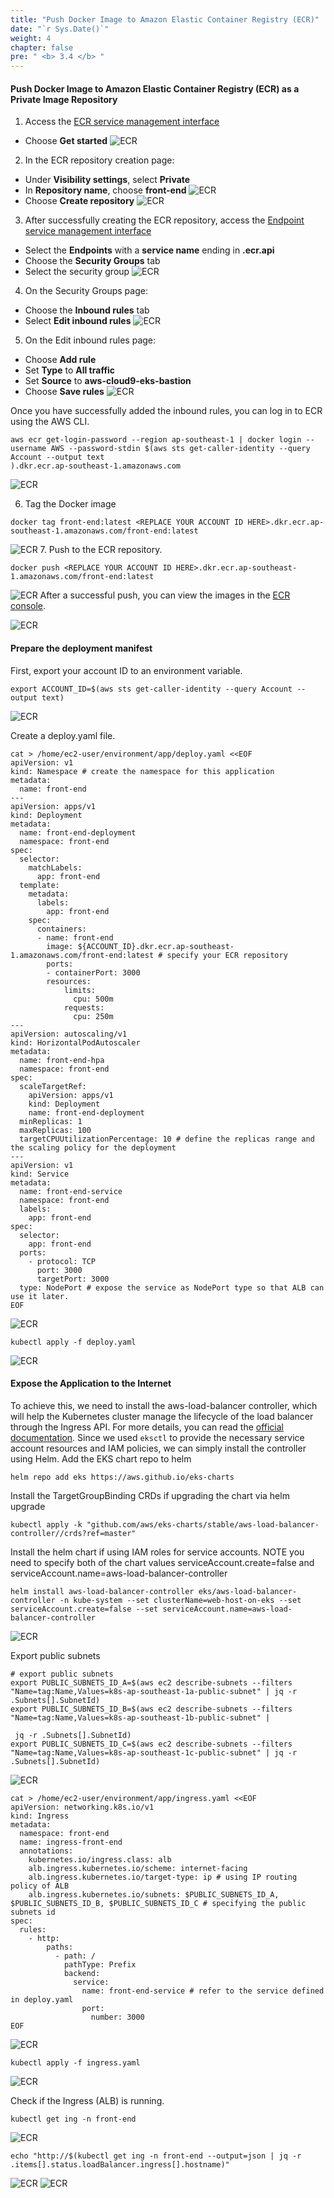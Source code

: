 ```yaml
---
title: "Push Docker Image to Amazon Elastic Container Registry (ECR)"
date: "`r Sys.Date()`"
weight: 4
chapter: false
pre: " <b> 3.4 </b> "
---
```


#### Push Docker Image to Amazon Elastic Container Registry (ECR) as a Private Image Repository

1. Access the [ECR service management interface](https://ap-southeast-1.console.aws.amazon.com/ecr/home)
- Choose **Get started**
![ECR](/images/3.createekscluster/001-createecr.png)

2. In the ECR repository creation page:

- Under **Visibility settings**, select **Private**
- In **Repository name**, choose **front-end**
![ECR](/images/3.createekscluster/002-createecr.png)
- Choose **Create repository**
![ECR](/images/3.createekscluster/003-createecr.png)

3. After successfully creating the ECR repository, access the [Endpoint service management interface](https://ap-southeast-1.console.aws.amazon.com/vpc/home?region=ap-southeast-1#Endpoints:)
- Select the **Endpoints** with a **service name** ending in **.ecr.api**
- Choose the **Security Groups** tab
- Select the security group
![ECR](/images/3.createekscluster/004-createecr.png)

4. On the Security Groups page:
- Choose the **Inbound rules** tab
- Select **Edit inbound rules**
![ECR](/images/3.createekscluster/005-createecr.png)

5. On the Edit inbound rules page:
- Choose **Add rule**
- Set **Type** to **All traffic**
- Set **Source** to **aws-cloud9-eks-bastion**
- Choose **Save rules**
![ECR](/images/3.createekscluster/006-createecr.png)

Once you have successfully added the inbound rules, you can log in to ECR using the AWS CLI.

```
aws ecr get-login-password --region ap-southeast-1 | docker login --username AWS --password-stdin $(aws sts get-caller-identity --query Account --output text
).dkr.ecr.ap-southeast-1.amazonaws.com

```
![ECR](/images/3.createekscluster/007-createecr.png)

6. Tag the Docker image
```
docker tag front-end:latest <REPLACE YOUR ACCOUNT ID HERE>.dkr.ecr.ap-southeast-1.amazonaws.com/front-end:latest
```
![ECR](/images/3.createekscluster/008-createecr.png)
7. Push to the ECR repository.
```
docker push <REPLACE YOUR ACCOUNT ID HERE>.dkr.ecr.ap-southeast-1.amazonaws.com/front-end:latest
```
![ECR](/images/3.createekscluster/009-createecr.png)
After a successful push, you can view the images in the [ECR console](https://ap-southeast-1.console.aws.amazon.com/ecr/repositories?region=ap-southeast-1).

![ECR](/images/3.createekscluster/010-createecr.png)

#### Prepare the deployment manifest
First, export your account ID to an environment variable.
```
export ACCOUNT_ID=$(aws sts get-caller-identity --query Account --output text)

```
![ECR](/images/3.createekscluster/012-createecr.png)

Create a deploy.yaml file.
```
cat > /home/ec2-user/environment/app/deploy.yaml <<EOF
apiVersion: v1
kind: Namespace # create the namespace for this application
metadata:
  name: front-end
---
apiVersion: apps/v1
kind: Deployment 
metadata:
  name: front-end-deployment
  namespace: front-end
spec:
  selector:
    matchLabels:
      app: front-end
  template:
    metadata:
      labels:
        app: front-end
    spec:
      containers:
      - name: front-end
        image: ${ACCOUNT_ID}.dkr.ecr.ap-southeast-1.amazonaws.com/front-end:latest # specify your ECR repository
        ports:
        - containerPort: 3000 
        resources:
            limits:
              cpu: 500m
            requests:
              cpu: 250m
---
apiVersion: autoscaling/v1
kind: HorizontalPodAutoscaler
metadata:
  name: front-end-hpa
  namespace: front-end
spec:
  scaleTargetRef:
    apiVersion: apps/v1
    kind: Deployment
    name: front-end-deployment
  minReplicas: 1 
  maxReplicas: 100
  targetCPUUtilizationPercentage: 10 # define the replicas range and the scaling policy for the deployment
---
apiVersion: v1
kind: Service
metadata:
  name: front-end-service
  namespace: front-end
  labels:
    app: front-end
spec:
  selector:
    app: front-end
  ports:
    - protocol: TCP
      port: 3000 
      targetPort: 3000
  type: NodePort # expose the service as NodePort type so that ALB can use it later.
EOF
```
![ECR](/images/3.createekscluster/013-createecr.png)

```
kubectl apply -f deploy.yaml 
```
![ECR](/images/3.createekscluster/014-createecr.png)
#### Expose the Application to the Internet
To achieve this, we need to install the aws-load-balancer controller, which will help the Kubernetes cluster manage the lifecycle of the load balancer through the Ingress API. For more details, you can read the [official documentation](https://kubernetes-sigs.github.io/aws-load-balancer-controller/v2.2/). Since we used `eksctl` to provide the necessary service account resources and IAM policies, we can simply install the controller using Helm.
Add the EKS chart repo to helm

```
helm repo add eks https://aws.github.io/eks-charts
```
Install the TargetGroupBinding CRDs if upgrading the chart via helm upgrade
```
kubectl apply -k "github.com/aws/eks-charts/stable/aws-load-balancer-controller//crds?ref=master"
```

Install the helm chart if using IAM roles for service accounts. NOTE you need to specify both of the chart values serviceAccount.create=false and serviceAccount.name=aws-load-balancer-controller
```
helm install aws-load-balancer-controller eks/aws-load-balancer-controller -n kube-system --set clusterName=web-host-on-eks --set serviceAccount.create=false --set serviceAccount.name=aws-load-balancer-controller
```

![ECR](/images/3.createekscluster/015-createecr.png)

Export public subnets

```
# export public subnets
export PUBLIC_SUBNETS_ID_A=$(aws ec2 describe-subnets --filters "Name=tag:Name,Values=k8s-ap-southeast-1a-public-subnet" | jq -r .Subnets[].SubnetId)
export PUBLIC_SUBNETS_ID_B=$(aws ec2 describe-subnets --filters "Name=tag:Name,Values=k8s-ap-southeast-1b-public-subnet" |

 jq -r .Subnets[].SubnetId)
export PUBLIC_SUBNETS_ID_C=$(aws ec2 describe-subnets --filters "Name=tag:Name,Values=k8s-ap-southeast-1c-public-subnet" | jq -r .Subnets[].SubnetId)

```
![ECR](/images/3.createekscluster/016-createecr.png)

```
cat > /home/ec2-user/environment/app/ingress.yaml <<EOF
apiVersion: networking.k8s.io/v1
kind: Ingress
metadata:
  namespace: front-end
  name: ingress-front-end
  annotations:
    kubernetes.io/ingress.class: alb
    alb.ingress.kubernetes.io/scheme: internet-facing
    alb.ingress.kubernetes.io/target-type: ip # using IP routing policy of ALB
    alb.ingress.kubernetes.io/subnets: $PUBLIC_SUBNETS_ID_A, $PUBLIC_SUBNETS_ID_B, $PUBLIC_SUBNETS_ID_C # specifying the public subnets id
spec:
  rules:
    - http:
        paths:
          - path: /
            pathType: Prefix
            backend:
              service:
                name: front-end-service # refer to the service defined in deploy.yaml
                port:
                  number: 3000
EOF
```
![ECR](/images/3.createekscluster/017-createecr.png)

```
kubectl apply -f ingress.yaml 
```
![ECR](/images/3.createekscluster/018-createecr.png)

Check if the Ingress (ALB) is running.
```
kubectl get ing -n front-end

```
![ECR](/images/3.createekscluster/019-createecr.png)

```
echo "http://$(kubectl get ing -n front-end --output=json | jq -r .items[].status.loadBalancer.ingress[].hostname)"
```
![ECR](/images/3.createekscluster/020-createecr.png)
![ECR](/images/3.createekscluster/021-createecr.png)